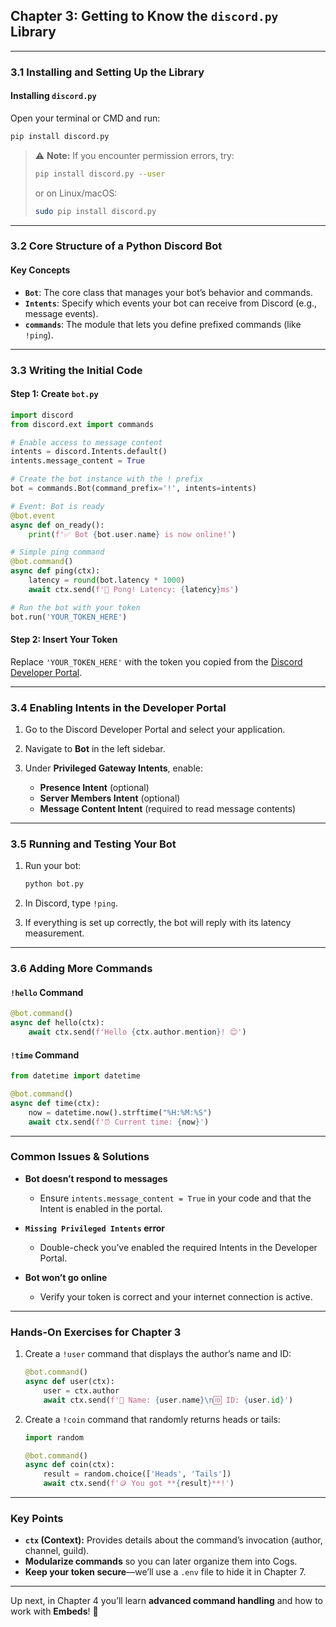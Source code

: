 ## Chapter 3: Getting to Know the `discord.py` Library

---

### 3.1 Installing and Setting Up the Library

#### Installing `discord.py`

Open your terminal or CMD and run:

```bash
pip install discord.py
```

> ⚠️ **Note:** If you encounter permission errors, try:
>
> ```bash
> pip install discord.py --user
> ```
>
> or on Linux/macOS:
>
> ```bash
> sudo pip install discord.py
> ```

---

### 3.2 Core Structure of a Python Discord Bot

#### Key Concepts

* **`Bot`**: The core class that manages your bot’s behavior and commands.
* **`Intents`**: Specify which events your bot can receive from Discord (e.g., message events).
* **`commands`**: The module that lets you define prefixed commands (like `!ping`).

---

### 3.3 Writing the Initial Code

#### Step 1: Create `bot.py`

```python
import discord
from discord.ext import commands

# Enable access to message content
intents = discord.Intents.default()
intents.message_content = True

# Create the bot instance with the ! prefix
bot = commands.Bot(command_prefix='!', intents=intents)

# Event: Bot is ready
@bot.event
async def on_ready():
    print(f'✅ Bot {bot.user.name} is now online!')

# Simple ping command
@bot.command()
async def ping(ctx):
    latency = round(bot.latency * 1000)
    await ctx.send(f'🏓 Pong! Latency: {latency}ms')

# Run the bot with your token
bot.run('YOUR_TOKEN_HERE')
```

#### Step 2: Insert Your Token

Replace `'YOUR_TOKEN_HERE'` with the token you copied from the [Discord Developer Portal](https://discord.com/developers/applications).

---

### 3.4 Enabling Intents in the Developer Portal

1. Go to the Discord Developer Portal and select your application.
2. Navigate to **Bot** in the left sidebar.
3. Under **Privileged Gateway Intents**, enable:

   * **Presence Intent** (optional)
   * **Server Members Intent** (optional)
   * **Message Content Intent** (required to read message contents)

---

### 3.5 Running and Testing Your Bot

1. Run your bot:

   ```bash
   python bot.py
   ```
2. In Discord, type `!ping`.
3. If everything is set up correctly, the bot will reply with its latency measurement.

---

### 3.6 Adding More Commands

#### `!hello` Command

```python
@bot.command()
async def hello(ctx):
    await ctx.send(f'Hello {ctx.author.mention}! 😊')
```

#### `!time` Command

```python
from datetime import datetime

@bot.command()
async def time(ctx):
    now = datetime.now().strftime("%H:%M:%S")
    await ctx.send(f'⏰ Current time: {now}')
```

---

### Common Issues & Solutions

* **Bot doesn’t respond to messages**

  * Ensure `intents.message_content = True` in your code and that the Intent is enabled in the portal.
* **`Missing Privileged Intents` error**

  * Double-check you’ve enabled the required Intents in the Developer Portal.
* **Bot won’t go online**

  * Verify your token is correct and your internet connection is active.

---

### Hands-On Exercises for Chapter 3

1. Create a `!user` command that displays the author’s name and ID:

   ```python
   @bot.command()
   async def user(ctx):
       user = ctx.author
       await ctx.send(f'👤 Name: {user.name}\n🆔 ID: {user.id}')
   ```
2. Create a `!coin` command that randomly returns heads or tails:

   ```python
   import random

   @bot.command()
   async def coin(ctx):
       result = random.choice(['Heads', 'Tails'])
       await ctx.send(f'🪙 You got **{result}**!')
   ```

---

### Key Points

* **`ctx` (Context):** Provides details about the command’s invocation (author, channel, guild).
* **Modularize commands** so you can later organize them into Cogs.
* **Keep your token secure**—we’ll use a `.env` file to hide it in Chapter 7.

---

Up next, in Chapter 4 you’ll learn **advanced command handling** and how to work with **Embeds**! 🚀